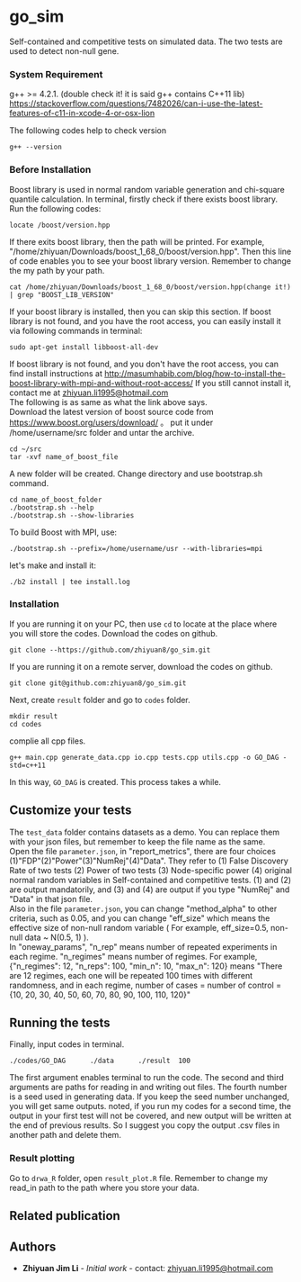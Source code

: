 ﻿# go_sim

Self-contained and competitive tests on simulated data. The two tests are used to detect non-null gene.

### System Requirement
g++ >= 4.2.1. (double check it! it is said g++ contains C++11 lib)
https://stackoverflow.com/questions/7482026/can-i-use-the-latest-features-of-c11-in-xcode-4-or-osx-lion

The following codes help to check version
```
g++ --version
```

### Before Installation

Boost library is used in normal random variable generation and chi-square quantile calculation. In terminal, firstly check if there exists boost library. Run the following codes:
```
locate /boost/version.hpp
```
If there exits boost library, then the path will be printed. For example, "/home/zhiyuan/Downloads/boost_1_68_0/boost/version.hpp". Then this line of code enables you to see your boost library version. Remember to change the my path by your path.
```
cat /home/zhiyuan/Downloads/boost_1_68_0/boost/version.hpp(change it!) | grep "BOOST_LIB_VERSION"
```
If your boost library is installed, then you can skip this section. 
If boost library is not found, and you have the root access, you can easily install it via following commands in terminal:
```
sudo apt-get install libboost-all-dev
```
If boost library is not found, and you don't have the root access, you can find install instructions at http://masumhabib.com/blog/how-to-install-the-boost-library-with-mpi-and-without-root-access/  If you still cannot install it, contact me at zhiyuan.li1995@hotmail.com <br/>
The following is as same as what the link above says. <br/>
Download the latest version of boost source code from https://www.boost.org/users/download/  。 put it under /home/username/src folder and untar the archive.
```
cd ~/src
tar -xvf name_of_boost_file
```
A new folder will be created. Change directory and use bootstrap.sh command.
```
cd name_of_boost_folder
./bootstrap.sh --help
./bootstrap.sh --show-libraries
```
To build Boost with MPI, use:
```
./bootstrap.sh --prefix=/home/username/usr --with-libraries=mpi
```
let's make and install it:
```
./b2 install | tee install.log
```

### Installation 

If you are running it on your PC, then use ```cd``` to locate at the place where you will store the codes. Download the codes on github.
```
git clone --https://github.com/zhiyuan8/go_sim.git
```
If you are running it on a remote server, download the codes on github.
```
git clone git@github.com:zhiyuan8/go_sim.git 
```
Next, create ```result``` folder and go to ```codes``` folder.
```
mkdir result
cd codes
```
complie all cpp files.
```
g++ main.cpp generate_data.cpp io.cpp tests.cpp utils.cpp -o GO_DAG -std=c++11
```
In this way, ```GO_DAG``` is created. 	This process takes a while.

## Customize your tests
The ```test_data``` folder contains datasets as a demo. You can replace them with your json files, but remember to keep the file name as the same.  <br/>
Open the file ```parameter.json```, in "report_metrics", there are four choices (1)"FDP"(2)"Power"(3)"NumRej"(4)"Data". They refer to (1) False Discovery Rate of two tests (2) Power of two tests (3) Node-specific power (4) original normal random variables in Self-contained and competitive tests. (1) and (2) are output mandatorily, and (3) and (4) are output if you type "NumRej" and "Data" in that json file. <br/>
Also in the file ```parameter.json```, you can change "method_alpha" to other criteria, such as 0.05, and you can change  "eff_size" which means the effective size of non-null random variable ( For example, eff_size=0.5, non-null data ~ N(0.5, 1) ). <br/>
In  "oneway_params", "n_rep" means number of repeated experiments in each regime. "n_regimes" means number of regimes. For example,  {"n_regimes": 12, "n_reps": 100, "min_n": 10, "max_n": 120} means "There are 12 regimes, each one will be repeated 100 times with different randomness, and in each regime, number of cases = number of control = {10, 20, 30, 40, 50, 60, 70, 80, 90, 100, 110, 120}"

## Running the tests

Finally, input codes in terminal.
```
./codes/GO_DAG      ./data      ./result  100
```
The first argument enables terminal to run the code. The second and third arguments are paths for reading in and writing out files. The fourth number is a seed used in generating data. If you keep the seed number unchanged, you will get same outputs.
noted, if you run my codes for a second time, the output in your first test will not be covered, and new output will be written at the end of previous results. So I suggest you copy the output .csv files in another path and delete them.

### Result plotting
Go to ```drwa_R``` folder, open ```result_plot.R``` file. Remember to change my read_in path to the path where you store your data.


## Related publication


## Authors

* **Zhiyuan Jim Li** - *Initial work* - contact: zhiyuan.li1995@hotmail.com


